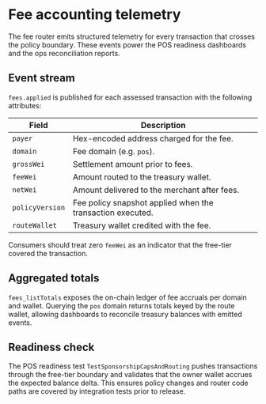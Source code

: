 # Fee accounting telemetry

The fee router emits structured telemetry for every transaction that crosses
the policy boundary. These events power the POS readiness dashboards and the
ops reconciliation reports.

## Event stream

`fees.applied` is published for each assessed transaction with the following
attributes:

| Field | Description |
| --- | --- |
| `payer` | Hex-encoded address charged for the fee. |
| `domain` | Fee domain (e.g. `pos`). |
| `grossWei` | Settlement amount prior to fees. |
| `feeWei` | Amount routed to the treasury wallet. |
| `netWei` | Amount delivered to the merchant after fees. |
| `policyVersion` | Fee policy snapshot applied when the transaction executed. |
| `routeWallet` | Treasury wallet credited with the fee. |

Consumers should treat zero `feeWei` as an indicator that the free-tier covered
the transaction.

## Aggregated totals

`fees_listTotals` exposes the on-chain ledger of fee accruals per domain and
wallet. Querying the `pos` domain returns totals keyed by the route wallet,
allowing dashboards to reconcile treasury balances with emitted events.

## Readiness check

The POS readiness test `TestSponsorshipCapsAndRouting` pushes transactions
through the free-tier boundary and validates that the owner wallet accrues the
expected balance delta. This ensures policy changes and router code paths are
covered by integration tests prior to release.


